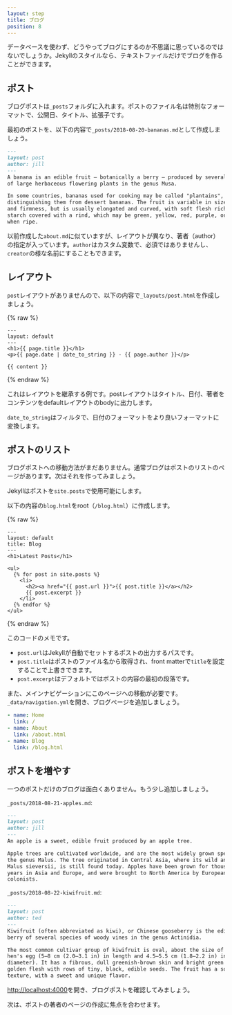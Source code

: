 ```yaml
---
layout: step
title: ブログ
position: 8
---
```

<!-- ---
layout: step
title: Blogging
position: 8
--- -->

データベースを使わず、どうやってブログにするのか不思議に思っているのではないでしょうか。Jekyllのスタイルなら、テキストファイルだけでブログを作ることができます。

<!-- You might be wondering how you can have a blog without a database. In true
Jekyll style, blogging is powered by text files only. -->

## ポスト
<!-- ## Posts -->

ブログポストは`_posts`フォルダに入れます。ポストのファイル名は特別なフォーマットで、公開日、タイトル、拡張子です。

<!-- Blog posts live in a folder called `_posts`. The filename for posts have a
special format: the publish date, then a title, followed by an extension. -->

最初のポストを、以下の内容で`_posts/2018-08-20-bananas.md`として作成しましょう。

<!-- Create your first post at `_posts/2018-08-20-bananas.md` with the
following content: -->

```markdown
---
layout: post
author: jill
---
A banana is an edible fruit – botanically a berry – produced by several kinds
of large herbaceous flowering plants in the genus Musa.

In some countries, bananas used for cooking may be called "plantains",
distinguishing them from dessert bananas. The fruit is variable in size, color,
and firmness, but is usually elongated and curved, with soft flesh rich in
starch covered with a rind, which may be green, yellow, red, purple, or brown
when ripe.
```

以前作成した`about.md`に似ていますが、レイアウトが異なり、著者（author）の指定が入っています。`author`はカスタム変数で、必須ではありませんし、`creator`の様な名前にすることもできます。

<!-- This is like the `about.md` you created before except it has an author and
a different layout. `author` is a custom variable, it's not required and could
have been named something like `creator`. -->

## レイアウト
<!-- ## Layout -->

`post`レイアウトがありませんので、以下の内容で`_layouts/post.html`を作成しましょう。

<!-- The `post` layout doesn't exist so you'll need to create it at
`_layouts/post.html` with the following content: -->

{% raw %}
```liquid
---
layout: default
---
<h1>{{ page.title }}</h1>
<p>{{ page.date | date_to_string }} - {{ page.author }}</p>

{{ content }}
```
{% endraw %}

これはレイアウトを継承する例です。postレイアウトはタイトル、日付、著者をコンテンツをdefaultレイアウトのbodyに出力します。

<!-- This is an example of layout inheritance. The post layout outputs the title,
date, author and content body which is wrapped by the default layout. -->

`date_to_string`はフィルタで、日付のフォーマットをより良いフォーマットに変換します。

<!-- Also note the `date_to_string` filter, this formats a date into a nicer format. -->

## ポストのリスト
<!-- ## List posts -->

ブログポストへの移動方法がまだありません。通常ブログはポストのリストのページがあります。次はそれを作ってみましょう。

<!-- There's currently no way to navigate to the blog post. Typically a blog has a
page which lists all the posts, let's do that next. -->

Jekyllはポストを`site.posts`で使用可能にします。

<!-- Jekyll makes posts available at `site.posts`. -->

以下の内容の`blog.html`をroot（`/blog.html`）に作成します。

<!-- Create `blog.html` in your root (`/blog.html`) with the following content: -->

{% raw %}
```liquid
---
layout: default
title: Blog
---
<h1>Latest Posts</h1>

<ul>
  {% for post in site.posts %}
    <li>
      <h2><a href="{{ post.url }}">{{ post.title }}</a></h2>
      {{ post.excerpt }}
    </li>
  {% endfor %}
</ul>
```
{% endraw %}

このコードのメモです。

<!-- There's a few things to note with this code: -->

* `post.url`はJekyllが自動でセットするポストの出力するパスです。
* `post.title`はポストのファイル名から取得され、front matterで`title`を設定することで上書きできます。
* `post.excerpt`はデフォルトではポストの内容の最初の段落です。

<!-- * `post.url` is automatically set by Jekyll to the output path of the post
* `post.title` is pulled from the post filename and can be overridden by
setting `title` in front matter
* `post.excerpt` is the first paragraph of content by default -->

また、メインナビゲーションにこのページへの移動が必要です。`_data/navigation.yml`を開き、ブログページを追加しましょう。

<!-- You also need a way to navigate to this page through the main navigation. Open
`_data/navigation.yml` and add an entry for the blog page: -->

```yaml
- name: Home
  link: /
- name: About
  link: /about.html
- name: Blog
  link: /blog.html
```

## ポストを増やす
<!-- ## More posts -->

一つのポストだけのブログは面白くありません。もう少し追加しましょう。

<!-- A blog isn't very exciting with a single post. Add a few more: -->

`_posts/2018-08-21-apples.md`:

```markdown
---
layout: post
author: jill
---
An apple is a sweet, edible fruit produced by an apple tree.

Apple trees are cultivated worldwide, and are the most widely grown species in
the genus Malus. The tree originated in Central Asia, where its wild ancestor,
Malus sieversii, is still found today. Apples have been grown for thousands of
years in Asia and Europe, and were brought to North America by European
colonists.
```

`_posts/2018-08-22-kiwifruit.md`:

```markdown
---
layout: post
author: ted
---
Kiwifruit (often abbreviated as kiwi), or Chinese gooseberry is the edible
berry of several species of woody vines in the genus Actinidia.

The most common cultivar group of kiwifruit is oval, about the size of a large
hen's egg (5–8 cm (2.0–3.1 in) in length and 4.5–5.5 cm (1.8–2.2 in) in
diameter). It has a fibrous, dull greenish-brown skin and bright green or
golden flesh with rows of tiny, black, edible seeds. The fruit has a soft
texture, with a sweet and unique flavor.
```

<a href="http://localhost:4000" target="_blank" data-proofer-ignore>http://localhost:4000</a>を開き、ブログポストを確認してみましょう。

<!-- Open <a href="http://localhost:4000" target="_blank" data-proofer-ignore>http://localhost:4000</a> and have
a look through your blog posts. -->

次は、ポストの著者のページの作成に焦点を合わせます。

<!-- Next we'll focus on creating a page for each post author. -->

